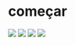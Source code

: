 # começar
![](https://img.shields.io/badge/Vermelho-red)
![](https://img.shields.io/badge/Verde-green)
![](https://img.shields.io/badge/Azul-blue)
![](https://img.shields.io/badge/texto-black)
